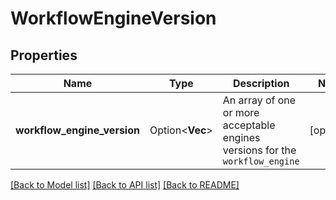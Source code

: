 # WorkflowEngineVersion

## Properties

Name | Type | Description | Notes
------------ | ------------- | ------------- | -------------
**workflow_engine_version** | Option<**Vec<String>**> | An array of one or more acceptable engines versions for the `workflow_engine` | [optional]

[[Back to Model list]](../README.md#documentation-for-models) [[Back to API list]](../README.md#documentation-for-api-endpoints) [[Back to README]](../README.md)


